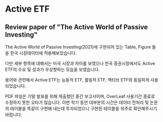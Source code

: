 # Active ETF
## Review paper of "The Active World of Passive Investing"
The Active World of Passive Investing(2021)에 구현되어 있는
Table, Figure 들을 한국 시장데이터에 적용해보았습니다.

다만 세부 항목에 대해서는 미국 시장과 차이를 보였으나
한국 증권시장에서도 Active ETF의 수요 및 성과가 우상향하는 모습을 보였습니다.

용어와 관련해서 Active ETF는 능동적 ETF, 활동적 ETF, 액티브 ETF와 동일하게 사용되었습니다.

PDF 파일은 기말 발표를 위해 제출했던 중간 보고서이며, OverLeaf 사용기간 종료로 수정하지 못한 오타가 많습니다. 이번 학기 동안 대부분의 시간은 데이터 전처리 및 논문의 테이블을 똑같이 구현해 내는데 투자되었으니 구현된 테이블을 위주로 확인해주시기 바랍니다.
